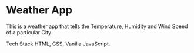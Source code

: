 # Weather App

This is a weather app that tells the Temperature, Humidity and Wind Speed of a particular City.

Tech Stack
HTML, 
CSS, 
Vanilla JavaScript.